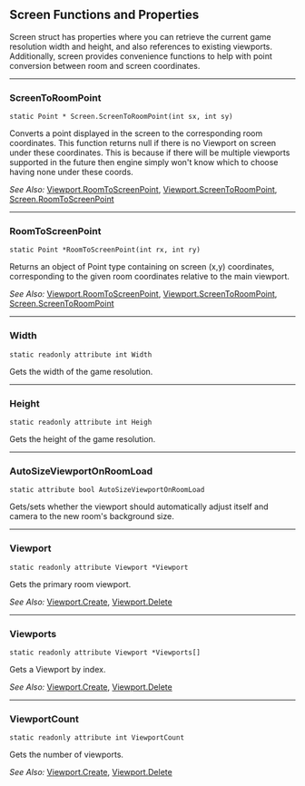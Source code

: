 ## Screen Functions and Properties

Screen struct has properties where you can retrieve the current game resolution width and height, and also references to existing viewports. Additionally, screen provides convenience functions to help with point conversion between room and screen coordinates. 

---

### ScreenToRoomPoint

    static Point * Screen.ScreenToRoomPoint(int sx, int sy)

Converts a point displayed in the screen to the corresponding room coordinates. This function returns null if there is no Viewport on screen under these coordinates. This is because if there will be multiple viewports supported in the future then engine simply won't know which to choose having none under these coords.

*See Also:* [Viewport.RoomToScreenPoint](Viewport#roomtoscreenpoint), [Viewport.ScreenToRoomPoint](Viewport#screentoroompoint), [Screen.RoomToScreenPoint](Screen#toomtoscreenpoint)

---

### RoomToScreenPoint

    static Point *RoomToScreenPoint(int rx, int ry)

Returns an object of Point type containing on screen (x,y) coordinates, corresponding to the given room coordinates relative to the main viewport.

*See Also:* [Viewport.RoomToScreenPoint](Viewport#roomtoscreenpoint), [Viewport.ScreenToRoomPoint](Viewport#screentoroompoint), [Screen.ScreenToRoomPoint](Screen#screentoroompoint)

---

### Width

    static readonly attribute int Width

Gets the width of the game resolution.

---

### Height

    static readonly attribute int Heigh

Gets the height of the game resolution.

---

### AutoSizeViewportOnRoomLoad

    static attribute bool AutoSizeViewportOnRoomLoad

Gets/sets whether the viewport should automatically adjust itself and camera to the new room's background size.

---

### Viewport

    static readonly attribute Viewport *Viewport

Gets the primary room viewport.

*See Also:* [Viewport.Create](Viewport#create), [Viewport.Delete](Viewport#delete)

---

### Viewports

    static readonly attribute Viewport *Viewports[]

Gets a Viewport by index.

*See Also:* [Viewport.Create](Viewport#create), [Viewport.Delete](Viewport#delete)

---

### ViewportCount

    static readonly attribute int ViewportCount

Gets the number of viewports.

*See Also:* [Viewport.Create](Viewport#create), [Viewport.Delete](Viewport#delete)